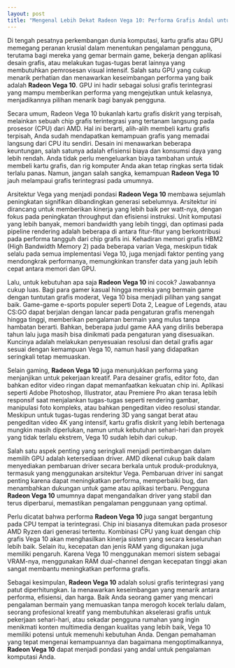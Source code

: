```yaml
---
layout: post
title: "Mengenal Lebih Dekat Radeon Vega 10: Performa Grafis Andal untuk Beragam Kebutuhan"
---
```


Di tengah pesatnya perkembangan dunia komputasi, kartu grafis atau GPU memegang peranan krusial dalam menentukan pengalaman pengguna, terutama bagi mereka yang gemar bermain game, bekerja dengan aplikasi desain grafis, atau melakukan tugas-tugas berat lainnya yang membutuhkan pemrosesan visual intensif. Salah satu GPU yang cukup menarik perhatian dan menawarkan keseimbangan performa yang baik adalah **Radeon Vega 10**. GPU ini hadir sebagai solusi grafis terintegrasi yang mampu memberikan performa yang mengejutkan untuk kelasnya, menjadikannya pilihan menarik bagi banyak pengguna.

Secara umum, Radeon Vega 10 bukanlah kartu grafis diskrit yang terpisah, melainkan sebuah chip grafis terintegrasi yang tertanam langsung pada prosesor (CPU) dari AMD. Hal ini berarti, alih-alih membeli kartu grafis terpisah, Anda sudah mendapatkan kemampuan grafis yang memadai langsung dari CPU itu sendiri. Desain ini menawarkan beberapa keuntungan, salah satunya adalah efisiensi biaya dan konsumsi daya yang lebih rendah. Anda tidak perlu mengeluarkan biaya tambahan untuk membeli kartu grafis, dan rig komputer Anda akan tetap ringkas serta tidak terlalu panas. Namun, jangan salah sangka, kemampuan **Radeon Vega 10** jauh melampaui grafis terintegrasi pada umumnya.

Arsitektur Vega yang menjadi pondasi **Radeon Vega 10** membawa sejumlah peningkatan signifikan dibandingkan generasi sebelumnya. Arsitektur ini dirancang untuk memberikan kinerja yang lebih baik per watt-nya, dengan fokus pada peningkatan throughput dan efisiensi instruksi. Unit komputasi yang lebih banyak, memori bandwidth yang lebih tinggi, dan optimasi pada pipeline rendering adalah beberapa di antara fitur-fitur yang berkontribusi pada performa tangguh dari chip grafis ini. Kehadiran memori grafis HBM2 (High Bandwidth Memory 2) pada beberapa varian Vega, meskipun tidak selalu pada semua implementasi Vega 10, juga menjadi faktor penting yang mendongkrak performanya, memungkinkan transfer data yang jauh lebih cepat antara memori dan GPU.

Lalu, untuk kebutuhan apa saja **Radeon Vega 10** ini cocok? Jawabannya cukup luas. Bagi para gamer kasual hingga mereka yang bermain game dengan tuntutan grafis moderat, Vega 10 bisa menjadi pilihan yang sangat baik. Game-game e-sports populer seperti Dota 2, League of Legends, atau CS:GO dapat berjalan dengan lancar pada pengaturan grafis menengah hingga tinggi, memberikan pengalaman bermain yang mulus tanpa hambatan berarti. Bahkan, beberapa judul game AAA yang dirilis beberapa tahun lalu juga masih bisa dinikmati pada pengaturan yang disesuaikan. Kuncinya adalah melakukan penyesuaian resolusi dan detail grafis agar sesuai dengan kemampuan Vega 10, namun hasil yang didapatkan seringkali tetap memuaskan.

Selain gaming, **Radeon Vega 10** juga menunjukkan performa yang menjanjikan untuk pekerjaan kreatif. Para desainer grafis, editor foto, dan bahkan editor video ringan dapat memanfaatkan kekuatan chip ini. Aplikasi seperti Adobe Photoshop, Illustrator, atau Premiere Pro akan terasa lebih responsif saat menjalankan tugas-tugas seperti rendering gambar, manipulasi foto kompleks, atau bahkan pengeditan video resolusi standar. Meskipun untuk tugas-tugas rendering 3D yang sangat berat atau pengeditan video 4K yang intensif, kartu grafis diskrit yang lebih bertenaga mungkin masih diperlukan, namun untuk kebutuhan sehari-hari dan proyek yang tidak terlalu ekstrem, Vega 10 sudah lebih dari cukup.

Salah satu aspek penting yang seringkali menjadi pertimbangan dalam memilih GPU adalah ketersediaan driver. AMD dikenal cukup baik dalam menyediakan pembaruan driver secara berkala untuk produk-produknya, termasuk yang menggunakan arsitektur Vega. Pembaruan driver ini sangat penting karena dapat meningkatkan performa, memperbaiki bug, dan menambahkan dukungan untuk game atau aplikasi terbaru. Pengguna **Radeon Vega 10** umumnya dapat mengandalkan driver yang stabil dan terus diperbarui, memastikan pengalaman penggunaan yang optimal.

Perlu dicatat bahwa performa **Radeon Vega 10** juga sangat bergantung pada CPU tempat ia terintegrasi. Chip ini biasanya ditemukan pada prosesor AMD Ryzen dari generasi tertentu. Kombinasi CPU yang kuat dengan chip grafis Vega 10 akan menghasilkan kinerja sistem yang secara keseluruhan lebih baik. Selain itu, kecepatan dan jenis RAM yang digunakan juga memiliki pengaruh. Karena Vega 10 menggunakan memori sistem sebagai VRAM-nya, menggunakan RAM dual-channel dengan kecepatan tinggi akan sangat membantu meningkatkan performa grafis.

Sebagai kesimpulan, **Radeon Vega 10** adalah solusi grafis terintegrasi yang patut diperhitungkan. Ia menawarkan keseimbangan yang menarik antara performa, efisiensi, dan harga. Baik Anda seorang gamer yang mencari pengalaman bermain yang memuaskan tanpa merogoh kocek terlalu dalam, seorang profesional kreatif yang membutuhkan akselerasi grafis untuk pekerjaan sehari-hari, atau sekadar pengguna rumahan yang ingin menikmati konten multimedia dengan kualitas yang lebih baik, Vega 10 memiliki potensi untuk memenuhi kebutuhan Anda. Dengan pemahaman yang tepat mengenai kemampuannya dan bagaimana mengoptimalkannya, **Radeon Vega 10** dapat menjadi pondasi yang andal untuk pengalaman komputasi Anda.
